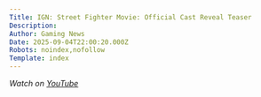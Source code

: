 ```yaml
---
Title: IGN: Street Fighter Movie: Official Cast Reveal Teaser
Description: 
Author: Gaming News
Date: 2025-09-04T22:00:20.000Z
Robots: noindex,nofollow
Template: index
---
```

<p><em>Watch on <a href="https://www.youtube.com/watch?v=fNDm6879Ok8" rel="noopener noreferrer">YouTube</a></em></p>


